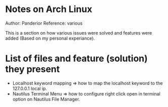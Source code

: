 # Notes on Arch Linux

Author: Panderior 
Reference: various

This is a section on how various issues were solved and features were added (Based on my personal experiance).

# List of files and feature (solution) they present
* Localhost keyword mapping => how to map the localhost keyword to the 127.0.0.1 local ip.
* Nautilus Terminal Menu => how to configure right click open in terminal option on Nautilus File Manager.
